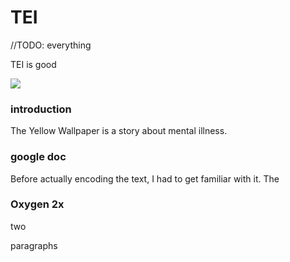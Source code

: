 # TEI

//TODO: everything

TEI is good

![](https://rittr.github.io/DH-Blog-Rittr/images/bacon-concentric.png)

### introduction

The Yellow Wallpaper is a story about mental illness. 

### google doc

Before actually encoding the text, I had to get familiar with it. The 

### Oxygen 2x

two

paragraphs
